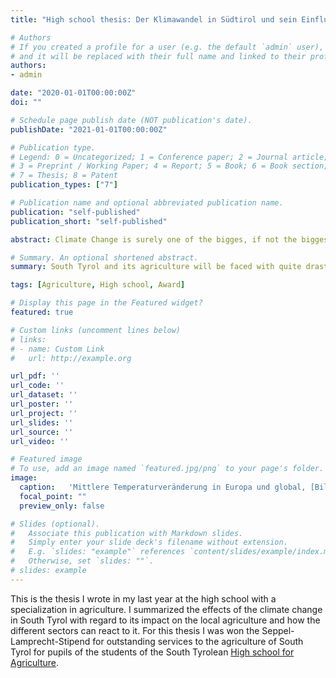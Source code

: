 ```yaml
---
title: "High school thesis: Der Klimawandel in Südtirol und sein Einfluss auf die Landwirtschaft"

# Authors
# If you created a profile for a user (e.g. the default `admin` user), write the username (folder name) here 
# and it will be replaced with their full name and linked to their profile.
authors:
- admin

date: "2020-01-01T00:00:00Z"
doi: ""

# Schedule page publish date (NOT publication's date).
publishDate: "2021-01-01T00:00:00Z"

# Publication type.
# Legend: 0 = Uncategorized; 1 = Conference paper; 2 = Journal article;
# 3 = Preprint / Working Paper; 4 = Report; 5 = Book; 6 = Book section;
# 7 = Thesis; 8 = Patent
publication_types: ["7"]

# Publication name and optional abbreviated publication name.
publication: "self-published"
publication_short: "self-published"

abstract: Climate Change is surely one of the bigges, if not the biggest problem that we will have to deal with in future. A lot depends on the farmers as they are ultimantely those who implement the best solutions and carry the highest risk. The future depends on the decisions they make today. They give agriculture and thus the land itself a face. But they should not be left in the rain alone, rather they should be adviced by institutions such as the Beratungsring, the Laimburg, and the Südtiroler Bauernbund. These institutions will increasingly be confronted with climate-related problems, so they should prepare. If we understand to steer agricutlure, we will be able to manage the changes without too much damage.

# Summary. An optional shortened abstract.
summary: South Tyrol and its agriculture will be faced with quite drastic changes in it's climate and needs to prepare well to be ready.

tags: [Agriculture, High school, Award]

# Display this page in the Featured widget?
featured: true

# Custom links (uncomment lines below)
# links:
# - name: Custom Link
#   url: http://example.org

url_pdf: ''
url_code: ''
url_dataset: ''
url_poster: ''
url_project: ''
url_slides: ''
url_source: ''
url_video: ''

# Featured image
# To use, add an image named `featured.jpg/png` to your page's folder. 
image:
  caption:   'Mittlere Temperaturveränderung in Europa und global, [Bildungsserver.de](https://wiki.bildungsserver.de/klimawandel/index.php/Datei:Temp_eu_global.jpg)'
  focal_point: ""
  preview_only: false

# Slides (optional).
#   Associate this publication with Markdown slides.
#   Simply enter your slide deck's filename without extension.
#   E.g. `slides: "example"` references `content/slides/example/index.md`.
#   Otherwise, set `slides: ""`.
# slides: example
---
```


This is the thesis I wrote in my last year at the high school with a specialization in agriculture. I summarized the effects of the climate change in South Tyrol with regard to its impact on the local agriculture and how the different sectors can react to it. For this thesis I was won the Seppel-Lamprecht-Stipend for outstanding services to the agriculture of South Tyrol for pupils of the students of the South Tyrolean [High school for Agriculture](https://ofl-auer.it/).